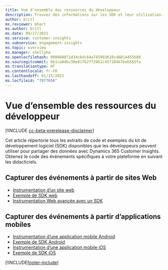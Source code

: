 ```yaml
---
title: Vue d’ensemble des ressources du développeur
description: Trouvez des informations sur les SDK et leur utilisation.
author: britl
ms.reviewer: mhart
ms.author: britl
ms.date: 09/27/2021
ms.service: customer-insights
ms.subservice: engagement-insights
ms.topic: overview
ms.manager: shellyha
ms.openlocfilehash: 090860071d34c6dc64a745993628c46014455b80
ms.sourcegitcommit: bb1ca84bc38e81fb2ff2961c457384b7beb5b5fa
ms.translationtype: HT
ms.contentlocale: fr-FR
ms.lasthandoff: 01/15/2022
ms.locfileid: "7977656"
---
```

# <a name="developer-resources-overview"></a>Vue d’ensemble des ressources du développeur

[!INCLUDE [cc-beta-prerelease-disclaimer](includes/cc-beta-prerelease-disclaimer.md)]

Cet article répertorie tous les extraits de code et exemples du kit de développement logiciel (SDK) disponibles que les développeurs peuvent utiliser pour partager des données avec Dynamics 365 Customer Insights. Obtenez le code des événements spécifiques à votre plateforme en suivant les didacticiels.

## <a name="capture-events-from-websites"></a>Capturer des événements à partir de sites Web

- [Instrumentation d’un site web](instrument-website.md)
- [Exemple de SDK web](websdk-sample.md)
- [Instrumentation Web avancée avec un SDK](advanced-SDK-implementation.md)

## <a name="capture-events-from-mobile-apps"></a>Capturer des événements à partir d’applications mobiles

- [Instrumentation d’une application mobile Android](get-started-android.md)
- [Exemple de SDK Android](androidsdk-sample.md)
- [Instrumentation d’une application mobile iOS](get-started-ios.md)
- [Exemple de SDK iOS](iossdk-sample.md)

[!INCLUDE[footer-include](../includes/footer-banner.md)]
